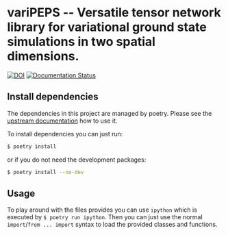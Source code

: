 variPEPS -- Versatile tensor network library for variational ground state simulations in two spatial dimensions.
================================================================================================================

[![DOI](https://zenodo.org/badge/773767511.svg)](https://zenodo.org/doi/10.5281/zenodo.10852390)
[![Documentation Status](https://readthedocs.org/projects/varipeps/badge/?version=latest)](https://varipeps.readthedocs.io/en/stable/?badge=latest)

Install dependencies
--------------------

The dependencies in this project are managed by poetry. Please see the [upstream
documentation](http://python-poetry.org/docs/) how to use it.

To install dependencies you can just run:
```bash
$ poetry install
```
or if you do not need the development packages:
```bash
$ poetry install --no-dev
```

Usage
-----

To play around with the files provides you can use `ipython` which is executed
by `$ poetry run ipython`. Then you can just use the normal `import`/`from
... import` syntax to load the provided classes and functions.
